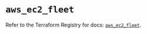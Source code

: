 # `aws_ec2_fleet`

Refer to the Terraform Registry for docs: [`aws_ec2_fleet`](https://registry.terraform.io/providers/hashicorp/aws/6.5.0/docs/resources/ec2_fleet).
